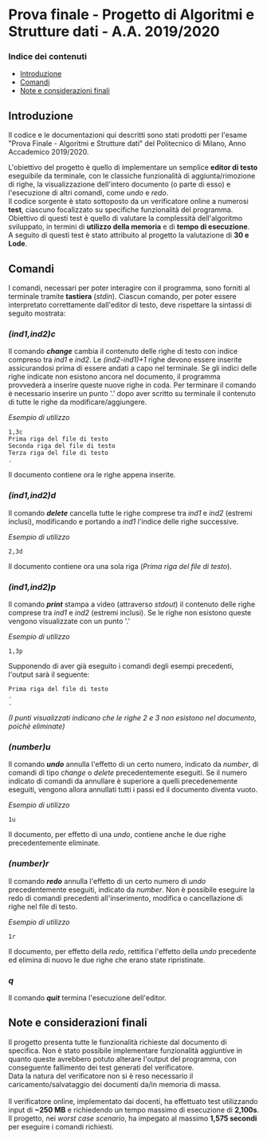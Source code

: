 # Prova finale - Progetto di Algoritmi e Strutture dati - A.A. 2019/2020

### Indice dei contenuti

* [Introduzione](#introduzione)
* [Comandi](#comandi)
* [Note e considerazioni finali](#note-finali)

<a name="introduzione"></a>
## Introduzione

Il codice e le documentazioni qui descritti sono stati prodotti per l'esame "Prova Finale - Algoritmi e Strutture dati" del Politecnico di Milano, Anno Accademico 2019/2020.<br/>

L'obiettivo del progetto è quello di implementare un semplice **editor di testo** eseguibile da terminale, con le classiche funzionalità di aggiunta/rimozione di righe, la visualizzazione dell'intero documento (o parte di esso) e l'esecuzione di altri comandi, come _undo_ e _redo_.<br/>
Il codice sorgente è stato sottoposto da un verificatore online a numerosi **test**, ciascuno focalizzato su specifiche funzionalità del programma. Obiettivo di questi test è quello di valutare la complessità dell'algoritmo sviluppato, in termini di **utilizzo della memoria** e di **tempo di esecuzione**.<br/>
A seguito di questi test è stato attribuito al progetto la valutazione di **30 e Lode**.

<a name="comandi"></a>
## Comandi

I comandi, necessari per poter interagire con il programma, sono forniti al terminale tramite **tastiera** (_stdin_). Ciascun comando, per poter essere interpretato correttamente dall'editor di testo, deve rispettare la sintassi di seguito mostrata:

### *(ind1,ind2)c*
Il comando **_change_** cambia il contenuto delle righe di testo con indice compreso tra _ind1_ e _ind2_. Le _(ind2-ind1)+1_ righe devono essere inserite assicurandosi prima di essere andati a capo nel terminale. Se gli indici delle righe indicate non esistono ancora nel documento, il programma provvederà a inserire queste nuove righe in coda.
Per terminare il comando è necessario inserire un punto '.' dopo aver scritto su terminale il contenuto di tutte le righe da modificare/aggiungere.

_Esempio di utilizzo_
```
1,3c
Prima riga del file di testo
Seconda riga del file di testo
Terza riga del file di testo
.
```

Il documento contiene ora le righe appena inserite.

### *(ind1,ind2)d*
Il comando **_delete_** cancella tutte le righe comprese tra _ind1_ e _ind2_ (estremi inclusi), modificando e portando a _ind1_ l'indice delle righe successive.

_Esempio di utilizzo_

```
2,3d
```

Il documento contiene ora una sola riga (_Prima riga del file di testo_).

### *(ind1,ind2)p*

Il comando **_print_** stampa a video (attraverso _stdout_) il contenuto delle righe comprese tra _ind1_ e _ind2_ (estremi inclusi). Se le righe non esistono queste vengono visualizzate con un punto '.'

_Esempio di utilizzo_

```
1,3p
```

Supponendo di aver già eseguito i comandi degli esempi precedenti, l'output sarà il seguente:

```
Prima riga del file di testo
.
.
```

_(I punti visualizzati indicano che le righe 2 e 3 non esistono nel documento, poichè eliminate)_

### *(number)u*
Il comando **_undo_** annulla l'effetto di un certo numero, indicato da _number_,  di comandi di tipo _change_ o _delete_ precedentemente eseguiti. Se il numero indicato di comandi da annullare è superiore a quelli precedenemente eseguiti, vengono allora annullati tutti i passi ed il documento diventa vuoto.

_Esempio di utilizzo_

```
1u
```

Il documento, per effetto di una _undo_, contiene anche le due righe precedentemente eliminate.

### *(number)r*
Il comando **_redo_** annulla l'effetto di un certo numero di _undo_ precedentemente eseguiti, indicato da _number_. Non è possibile eseguire la redo di comandi precedenti all'inserimento, modifica o cancellazione di righe nel file di testo.

_Esempio di utilizzo_

```
1r
```

Il documento, per effetto della _redo_, rettifica l'effetto della _undo_ precedente ed elimina di nuovo le due righe che erano state ripristinate.

### *q*
Il comando **_quit_** termina l'esecuzione dell'editor.

<a name="note-finali"></a>
## Note e considerazioni finali

Il progetto presenta tutte le funzionalità richieste dal documento di specifica. Non è stato possibile implementare funzionalità aggiuntive in quanto queste avrebbero potuto alterare l'output del programma, con conseguente fallimento dei test generati del verificatore.<br/>
Data la natura del verificatore non si è reso necessario il caricamento/salvataggio dei documenti da/in memoria di massa.<br/><br/>
Il verificatore online, implementato dai docenti, ha effettuato test utilizzando input di **~250 MB** e richiedendo un tempo massimo di esecuzione di **2,100s**. Il progetto, nei _worst case scenario_, ha impegato al massimo **1,575 secondi** per eseguire i comandi richiesti.


